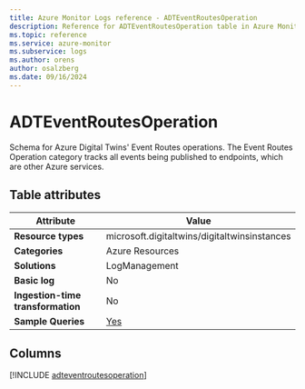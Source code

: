 ```yaml
---
title: Azure Monitor Logs reference - ADTEventRoutesOperation
description: Reference for ADTEventRoutesOperation table in Azure Monitor Logs.
ms.topic: reference
ms.service: azure-monitor
ms.subservice: logs
ms.author: orens
author: osalzberg
ms.date: 09/16/2024
---
```


# ADTEventRoutesOperation

Schema for Azure Digital Twins' Event Routes operations. The Event Routes Operation category tracks all events being published to endpoints, which are other Azure services.


## Table attributes

|Attribute|Value|
|---|---|
|**Resource types**|microsoft.digitaltwins/digitaltwinsinstances|
|**Categories**|Azure Resources|
|**Solutions**| LogManagement|
|**Basic log**|No|
|**Ingestion-time transformation**|No|
|**Sample Queries**|[Yes](/azure/azure-monitor/reference/queries/adteventroutesoperation)|



## Columns
  
[!INCLUDE [adteventroutesoperation](~/reusable-content/ce-skilling/azure/includes/azure-monitor/reference/tables/adteventroutesoperation-include.md)]
